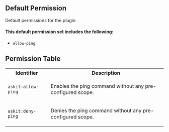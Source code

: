 ## Default Permission

Default permissions for the plugin

#### This default permission set includes the following:

- `allow-ping`

## Permission Table

<table>
<tr>
<th>Identifier</th>
<th>Description</th>
</tr>


<tr>
<td>

`askit:allow-ping`

</td>
<td>

Enables the ping command without any pre-configured scope.

</td>
</tr>

<tr>
<td>

`askit:deny-ping`

</td>
<td>

Denies the ping command without any pre-configured scope.

</td>
</tr>
</table>
